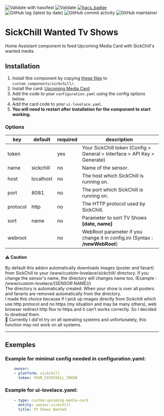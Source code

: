 ![Validate with hassfest](https://github.com/youdroid/home-assistant-sickchill/workflows/Validate%20with%20hassfest/badge.svg)
![Validate](https://github.com/youdroid/home-assistant-sickchill/workflows/Validate/badge.svg)
[![hacs_badge](https://img.shields.io/badge/HACS-Default-orange.svg)](https://github.com/custom-components/hacs)
![GitHub tag (latest by date)](https://img.shields.io/github/v/tag/youdroid/home-assistant-sickchill)
![GitHub commit activity](https://img.shields.io/github/commit-activity/m/youdroid/home-assistant-sickchill)
![GitHub maintainer](https://img.shields.io/badge/maintainer-%40youdroid-blue)
# SickChill Wanted Tv Shows

Home Assistant component to feed Upcoming Media Card with SickChill's wanted media.

## Installation
1. Install this component by copying [these files](https://github.com/youdroid/home-assistant-sickchill/tree/master/custom_components/sickchill) to `custom_components/sickchill/`.
2. Install the card: [Upcoming Media Card](https://github.com/custom-cards/upcoming-media-card)
3. Add the code to your `configuration.yaml` using the config options below.
4. Add the card code to your `ui-lovelace.yaml`. 
5. **You will need to restart after installation for the component to start working.**

### Options

| key | default | required | description
| --- | --- | --- | ---
| token | | yes | Your SickChill token (Config > General > Interface > API Key > Generate)
| name | sickchill | no | Name of the sensor.
| host | localhost | no | The host which SickChill is running on.
| port | 8081 | no | The port which SickChill is running on.
| protocol | http | no | The HTTP protocol used by SickChill.
| sort | name | no | Parameter to sort TV Shows **[date, name]**
| webroot |  | no | WebRoot parameter if you change it in config.ini (Syntax : **/newWebRoot**)

#### :warning: Caution
By default this addon automatically downloads images (poster and fanart) from SickChill to your /www/custom-lovelace/sickchill/ directory. 
If you change the sensor's name, the directory will changes name too. (Example : /www/custom-lovelace/[SENSOR NAME]/)  
The directory is automatically created. When your show is over all posters and fanarts are removed automatically from the directory.  
I made this choice because if I pick up images directly from Sickchill which use http protocol and no https (my situation and may be many others), web browser redirect http flux to https and it can't works correctly. So I decided to dowload them.  
:pray: Currently I did'nt try on all operating systems and unfortunately, this function may not work on all systems.
***
## Exemples

### Example for minimal config needed in configuration.yaml:
```yaml
    sensor:
    - platform: sickchill
      token: YOUR_SICKCHILL_TOKEN
```
### Example for ui-lovelace.yaml:
```yaml
    - type: custom:upcoming-media-card
      entity: sensor.sickchill
      title: TV Shows Wanted
```
